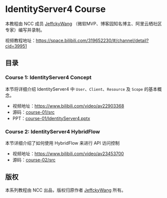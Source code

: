 # IdentityServer4 Course

本教程由 NCC 成员 [JeffckyWang](http://www.cnblogs.com/CreateMyself/) （微软MVP、博客园知名博主、阿里云栖社区专家）编写并录制。

视频教程地址：https://space.bilibili.com/319652230/#/channel/detail?cid=39951

## 目录

### Course 1: IdentityServer4 Concept

本节将详细介绍 IdentityServer4 中 `User`、`Client`、`Resource` 及 `Scope` 的基本概念。

+ 视频地址：https://www.bilibili.com/video/av22903368
+ 源码：[course-01/src](course-01/src)
+ PPT：[course-01/IdentityServer4.pptx](course-01/IdentityServer4.pptx)

### Course 2: IdentityServer4 HybridFlow

本节详细介绍了如何使用 HybridFlow 来进行 API 访问控制

+ 视频地址：https://www.bilibili.com/video/av23453700
+ 源码：[course-02/src](course-02/src)

## 版权

本系列教程由 NCC 出品，版权归原作者 [JeffckyWang](http://www.cnblogs.com/CreateMyself/) 所有。
